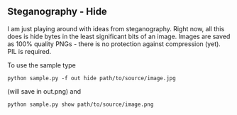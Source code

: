 Steganography - Hide
------------- 

I am just playing around with ideas from steganography. Right now, all this does is hide bytes in the least significant bits of an image. Images are saved as 100% quality PNGs - there is no protection against compression (yet). PIL is required.

To use the sample type

    python sample.py -f out hide path/to/source/image.jpg

(will save in out.png) and

    python sample.py show path/to/source/image.png

